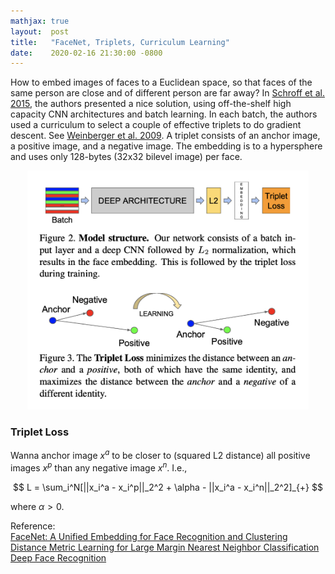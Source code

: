 ```yaml
---
mathjax: true
layout:  post
title:   "FaceNet, Triplets, Curriculum Learning"
date:    2020-02-16 21:30:00 -0800
---
```

How to embed images of faces to a Euclidean space, so that faces of the same person are close and of different person are far away? In [Schroff et al. 2015][FaceNet: A Unified Embedding for Face Recognition and Clustering], the authors presented a nice solution, using off-the-shelf high capacity CNN architectures and batch learning. In each batch, the authors used a curriculum to select a couple of effective triplets to do gradient descent. See [Weinberger et al. 2009][Distance Metric Learning for Large Margin Nearest Neighbor Classification]. A triplet consists of an anchor image, a positive image, and a negative image. The embedding is to a hypersphere and uses only 128-bytes (32x32 bilevel image) per face.

<center><img src="/assets/facenet.png" width="450"/></center>

### Triplet Loss
Wanna anchor image $x^a$ to be closer to (squared L2 distance) all positive images $x^p$ than any negative image $x^n$. I.e.,

$$
L = \sum_i^N[||x_i^a - x_i^p||_2^2 + \alpha - ||x_i^a - x_i^n||_2^2]_{+}
$$

where $\alpha > 0$.

Reference:  
[FaceNet: A Unified Embedding for Face Recognition and Clustering][FaceNet: A Unified Embedding for Face Recognition and Clustering]  
[Distance Metric Learning for Large Margin Nearest Neighbor Classification][Distance Metric Learning for Large Margin Nearest Neighbor Classification]  
[Deep Face Recognition][Deep Face Recognition]

[FaceNet: A Unified Embedding for Face Recognition and Clustering]: https://arxiv.org/pdf/1503.03832.pdf
[Distance Metric Learning for Large Margin Nearest Neighbor Classification]: http://jmlr.csail.mit.edu/papers/volume10/weinberger09a/weinberger09a.pdf
[Deep Face Recognition]: https://www.robots.ox.ac.uk/~vgg/publications/2015/Parkhi15/parkhi15.pdf
